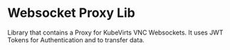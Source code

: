 # Websocket Proxy Lib

Library that contains a Proxy for KubeVirts VNC Websockets. It uses JWT Tokens for Authentication and to transfer data.
